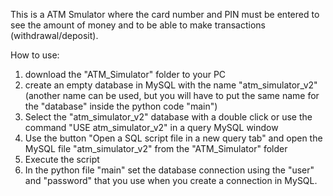 This is a ATM Smulator where the card number and PIN must be entered to see the amount of money and to be able to make transactions (withdrawal/deposit).

How to use:
1. download the "ATM_Simulator" folder to your PC
2. create an empty database in MySQL with the name "atm_simulator_v2" (another name can be used, but you will have to put the same name for the "database" inside the python code "main")
3. Select the "atm_simulator_v2" database with a double click or use the command "USE atm_simulator_v2" in a query MySQL window
4. Use the button "Open a SQL script file in a new query tab" and open the MySQL file "atm_simulator_v2" from the "ATM_Simulator" folder
5. Execute the script
6. In the python file "main" set the database connection using the "user" and "password" that you use when you create a connection in MySQL.